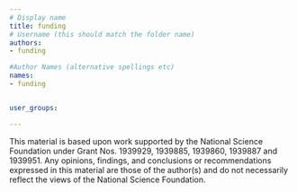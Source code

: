 ```yaml
---
# Display name
title: funding
# Username (this should match the folder name)
authors:
- funding

#Author Names (alternative spellings etc)
names:
- funding


user_groups:

---
```


This material is based upon work supported by the National Science Foundation under Grant Nos. 1939929, 1939885, 1939860, 1939887 and 1939951. Any opinions, findings, and conclusions or recommendations expressed in this material are those of the author(s) and do not necessarily reflect the views of the National Science Foundation.